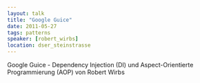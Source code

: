 ```yaml
---
layout: talk
title: "Google Guice"
date: 2011-05-27
tags: patterns
speaker: [robert_wirbs]
location: dser_steinstrasse
---
```


Google Guice - Dependency Injection (DI) und Aspect-Orientierte Programmierung (AOP) von Robert Wirbs
